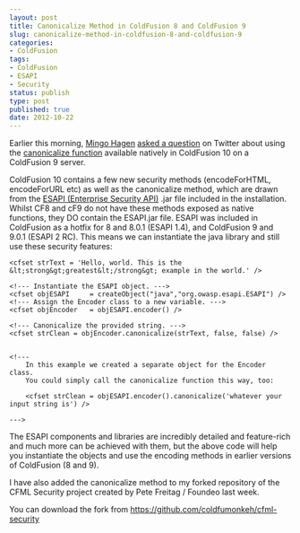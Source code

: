```yaml
---
layout: post
title: Canonicalize Method in ColdFusion 8 and ColdFusion 9
slug: canonicalize-method-in-coldfusion-8-and-coldfusion-9
categories:
- ColdFusion
tags:
- ColdFusion
- ESAPI
- Security
status: publish
type: post
published: true
date: 2012-10-22
---
```

<p>Earlier this morning, <a title="Visit mjhagen on Twitter" href="http://twitter.com/mjhagen" target="_blank">Mingo Hagen</a> <a title="http://twitter.com/mjhagen/statuses/260320092989030400" href="http://twitter.com/mjhagen/statuses/260320092989030400" target="_blank">asked a question</a> on Twitter about using the <a title="ColdFusion 10 docs - canonicalize" href="http://help.adobe.com/en_US/ColdFusion/10.0/CFMLRef/WS932f2e4c7c04df8f-1a0d37871353e31b968-8000.html" target="_blank">canonicalize function</a> available natively in ColdFusion 10 on a ColdFusion 9 server.</p>
<p>ColdFusion 10 contains a few new security methods (encodeForHTML, encodeForURL etc) as well as the canonicalize method, which are drawn from the <a title="OWSAP ESAPI documentation" href="https://www.owasp.org/index.php/Category:OWASP_Enterprise_Security_API" target="_blank">ESAPI (Enterprise Security API)</a> .jar file included in the installation. Whilst CF8 and cF9 do not have these methods exposed as native functions, they DO contain the ESAPI.jar file. ESAPI was included in ColdFusion as a hotfix for 8 and 8.0.1 (ESAPI 1.4), and ColdFusion 9 and 9.0.1 (ESAPI 2 RC). This means we can instantiate the java library and still use these security features:</p>

```
<cfset strText = 'Hello, world. This is the &lt;strong&gt;greatest&lt;/strong&gt; example in the world.' />

<!--- Instantiate the ESAPI object. --->
<cfset objESAPI 	= createObject("java","org.owasp.esapi.ESAPI") />
<!--- Assign the Encoder class to a new variable. --->
<cfset objEncoder 	= objESAPI.encoder() />

<!--- Canonicalize the provided string. --->
<cfset strClean = objEncoder.canonicalize(strText, false, false) />


<!---
	In this example we created a separate object for the Encoder class.
	You could simply call the canonicalize function this way, too:

	<cfset strClean = objESAPI.encoder().canonicalize('whatever your input string is') />

--->
```

<p>The ESAPI components and libraries are incredibly detailed and feature-rich and much more can be achieved with them, but the above code will help you instantiate the objects and use the encoding methods in earlier versions of ColdFusion (8 and 9).</p>
<p>I have also added the canonicalize method to my forked repository of the CFML Security project created by Pete Freitag / Foundeo last week.</p>
<p>You can download the fork from <a title="Download CFML Security from Github" href="https://github.com/coldfumonkeh/cfml-security" target="_blank">https://github.com/coldfumonkeh/cfml-security</a></p>

